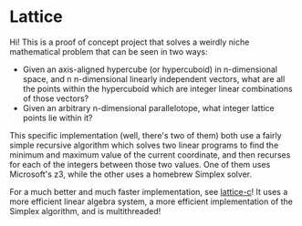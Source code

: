 # Lattice

Hi! This is a proof of concept project that solves a weirdly niche mathematical problem that can be seen in two ways:
- Given an axis-aligned hypercube (or hypercuboid) in n-dimensional space, and n n-dimensional linearly independent vectors, what are all the points within the hypercuboid which are integer linear combinations of those vectors?
- Given an arbitrary n-dimensional parallelotope, what integer lattice points lie within it?

This specific implementation (well, there's two of them) both use a fairly simple recursive algorithm which solves two linear programs to find the minimum and maximum value of the current coordinate, and then recurses for each of the integers between those two values. One of them uses Microsoft's z3, while the other uses a homebrew Simplex solver.

For a much better and much faster implementation, see [lattice-c](https://github.com/rjb3977/lattice-c)! It uses a more efficient linear algebra system, a more efficient implementation of the Simplex algorithm, and is multithreaded!
